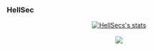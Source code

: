 ### HellSec
<div align="center">
  <a href="https://github.com/rpie">
    <img align="center" src="https://github-readme-stats.vercel.app/api?username=rpie&show_icons=true&include_all_commits=true&show_icons=true&title_color=fff&icon_color=0D1117&text_color=C8C8C8&bg_color=0D1117" alt="HellSecs's stats" />
  </a>
  <br><br>
  <a href="https://github.com/rpie?tab=repositories">
    <img align="center" src="https://github-readme-stats.vercel.app/api/top-langs/?username=rpie&layout=compact&show_icons=true&title_color=fff&icon_color=0D1117&text_color=fff&bg_color=0D1117" />
  </a>
  <br>
  <br>
</div>
